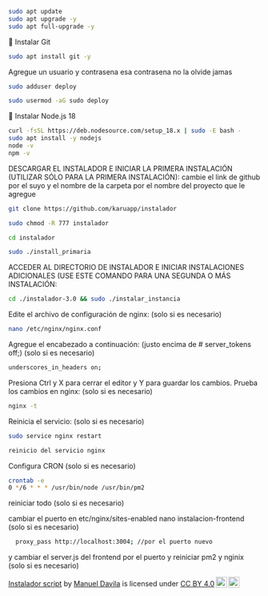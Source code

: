 ```bash
sudo apt update
sudo apt upgrade -y
sudo apt full-upgrade -y
```
🧰 Instalar Git
```bash
sudo apt install git -y
```
Agregue un usuario y contrasena esa contrasena no la olvide jamas

```bash
sudo adduser deploy
```
```bash
sudo usermod -aG sudo deploy
```

🔗 Instalar Node.js 18
```bash
curl -fsSL https://deb.nodesource.com/setup_18.x | sudo -E bash -
sudo apt install -y nodejs
node -v
npm -v
```

DESCARGAR EL INSTALADOR E INICIAR LA PRIMERA INSTALACIÓN (UTILIZAR SÓLO PARA LA PRIMERA INSTALACIÓN): cambie el link de github por el suyo y el nombre de la carpeta por el nombre del proyecto que le agregue

```bash
git clone https://github.com/karuapp/instalador
```
```bash
sudo chmod -R 777 instalador
```
```bash
cd instalador
```
```bash
sudo ./install_primaria
```

ACCEDER AL DIRECTORIO DE INSTALADOR E INICIAR INSTALACIONES ADICIONALES (USE ESTE COMANDO PARA UNA SEGUNDA O MÁS INSTALACIÓN:
```bash
cd ./instalador-3.0 && sudo ./instalar_instancia
```
Edite el archivo de configuración de nginx: (solo si es necesario)
```bash
nano /etc/nginx/nginx.conf
```

Agregue el encabezado a continuación: (justo encima de # server_tokens off;)  (solo si es necesario)
```bash
underscores_in_headers on;
```

Presiona Ctrl y X para cerrar el editor y Y para guardar los cambios.
Prueba los cambios en nginx:  (solo si es necesario)
```bash
nginx -t
```

Reinicia el servicio:  (solo si es necesario)
```bash
sudo service nginx restart
```

```bash
reinicio del servicio nginx
```

Configura CRON  (solo si es necesario)
```bash
crontab -e
0 */6 * * * /usr/bin/node /usr/bin/pm2
```

reiniciar todo  (solo si es necesario)

cambiar el puerto en etc/nginx/sites-enabled nano instalacion-frontend  (solo si es necesario)
```bash
  proxy_pass http://localhost:3004; //por el puerto nuevo
```
y cambiar el server.js del frontend por el puerto y reiniciar pm2 y nginix  (solo si es necesario)


<p xmlns:cc="http://creativecommons.org/ns#" xmlns:dct="http://purl.org/dc/terms/"><a property="dct:title" rel="cc:attributionURL" href="https://github.com/karuapp/install2.0">Instalador script</a> by <a rel="cc:attributionURL dct:creator" property="cc:attributionName" href="https://manueldavila.com">Manuel Davila</a> is licensed under <a href="http://creativecommons.org/licenses/by/4.0/?ref=chooser-v1" target="_blank" rel="license noopener noreferrer" style="display:inline-block;">CC BY 4.0<img style="height:22px!important;margin-left:3px;vertical-align:text-bottom;" src="https://mirrors.creativecommons.org/presskit/icons/cc.svg?ref=chooser-v1"><img style="height:22px!important;margin-left:3px;vertical-align:text-bottom;" src="https://mirrors.creativecommons.org/presskit/icons/by.svg?ref=chooser-v1"></a></p>

